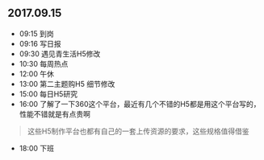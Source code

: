 ## 2017.09.15
* 09:15 到岗
* 09:16 写日报
* 09:30 遇见青生活H5修改
* 10:30 每周热点
* 12:00 午休
* 13:00 第二主题购H5 细节修改
* 15:00 每日H5研究
* 16:00 了解了一下360这个平台，最近有几个不错的H5都是用这个平台写的，性能不错就是有点贵啊
> 这些H5制作平台也都有自己的一套上传资源的要求，这些规格值得借鉴
* 18:00 下班
